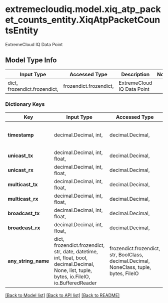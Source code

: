 # extremecloudiq.model.xiq_atp_packet_counts_entity.XiqAtpPacketCountsEntity

ExtremeCloud IQ Data Point

## Model Type Info
Input Type | Accessed Type | Description | Notes
------------ | ------------- | ------------- | -------------
dict, frozendict.frozendict,  | frozendict.frozendict,  | ExtremeCloud IQ Data Point | 

### Dictionary Keys
Key | Input Type | Accessed Type | Description | Notes
------------ | ------------- | ------------- | ------------- | -------------
**timestamp** | decimal.Decimal, int,  | decimal.Decimal,  | The timestamp | value must be a 64 bit integer
**unicast_tx** | decimal.Decimal, int, float,  | decimal.Decimal,  | Unicast Tx | [optional] 
**unicast_rx** | decimal.Decimal, int, float,  | decimal.Decimal,  | Unicast Rx | [optional] 
**multicast_tx** | decimal.Decimal, int, float,  | decimal.Decimal,  | Multicast Tx | [optional] 
**multicast_rx** | decimal.Decimal, int, float,  | decimal.Decimal,  | Multicast Rx | [optional] 
**broadcast_tx** | decimal.Decimal, int, float,  | decimal.Decimal,  | Broadcast Tx | [optional] 
**broadcast_rx** | decimal.Decimal, int, float,  | decimal.Decimal,  | Broadcast Rx | [optional] 
**any_string_name** | dict, frozendict.frozendict, str, date, datetime, int, float, bool, decimal.Decimal, None, list, tuple, bytes, io.FileIO, io.BufferedReader | frozendict.frozendict, str, BoolClass, decimal.Decimal, NoneClass, tuple, bytes, FileIO | any string name can be used but the value must be the correct type | [optional]

[[Back to Model list]](../../README.md#documentation-for-models) [[Back to API list]](../../README.md#documentation-for-api-endpoints) [[Back to README]](../../README.md)


